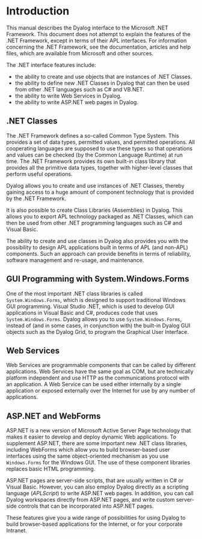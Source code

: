 <h1 class="heading"><span class="name">Introduction</span></h1>

This manual describes the Dyalog interface to the Microsoft .NET Framework. This document does not attempt to explain the features of the .NET Framework, except in terms of their APL interfaces. For information concerning the .NET Framework, see the documentation, articles and help files, which are available from Microsoft and other sources.

The .NET interface features include:

- the ability to create and use objects that are instances of .NET Classes.
- the ability to define new .NET Classes in Dyalog that can then be used from other .NET languages such as C# and VB.NET.
- the ability to write Web Services in Dyalog.
- the ability to write ASP.NET web pages in Dyalog.

## .NET Classes

The .NET Framework defines a so-called Common Type System. This provides a set of data types, permitted values, and permitted operations. All cooperating languages are supposed to use these types so that operations and values can be checked (by the Common Language Runtime) at run time. The .NET Framework provides its own built-in class library that provides all the primitive data types, together with higher-level classes that perform useful operations.

Dyalog allows you to create and use instances of .NET Classes, thereby gaining access to a huge amount of component technology that is provided by the .NET Framework.

It is also possible to create Class Libraries (Assemblies) in Dyalog. This allows you to export APL technology packaged as .NET Classes, which can then be used from other .NET programming languages such as C# and Visual Basic.

The ability to create and use classes in Dyalog also provides you with the possibility to design APL applications built in terms of APL (and non-APL) components. Such an approach can provide benefits in terms of reliability, software management and re-usage, and maintenance.

## GUI Programming with System.Windows.Forms

One of the most important .NET class libraries is called `System.Windows.Forms`, which is designed to support traditional Windows GUI programming. Visual Studio .NET, which is used to develop GUI applications in Visual Basic and C#, produces code that uses `System.Windows.Forms`. Dyalog allows you to use `System.Windows.Forms`, instead of (and in some cases, in conjunction with) the built-in Dyalog GUI objects such as the Dyalog Grid, to program the Graphical User Interface.

## Web Services

Web Services are programmable components that can be called by different applications. Web Services have the same goal as COM, but are technically platform independent and use HTTP as the communications protocol with an application. A Web Service can be used either internally by a single application or exposed externally over the Internet for use by any number of applications.

## ASP.NET and WebForms

ASP.NET is a new version of Microsoft Active Server Page technology that makes it easier to develop and deploy dynamic Web applications. To supplement ASP.NET, there are some important new .NET class libraries, including WebForms which allow you to build browser-based user interfaces using the same object-oriented mechanism as you use `Windows.Forms` for the Windows GUI. The use of these component libraries replaces basic HTML programming.

ASP.NET pages are server-side scripts, that are usually written in C# or Visual Basic. However, you can also employ Dyalog directly as a scripting language (*APLScript*) to write ASP.NET web pages. In addition, you can call Dyalog workspaces directly from ASP.NET pages, and write custom server-side controls that can be incorporated into ASP.NET pages.

These features give you a wide range of possibilities for using Dyalog to build browser-based applications for the Internet, or for your corporate Intranet.
